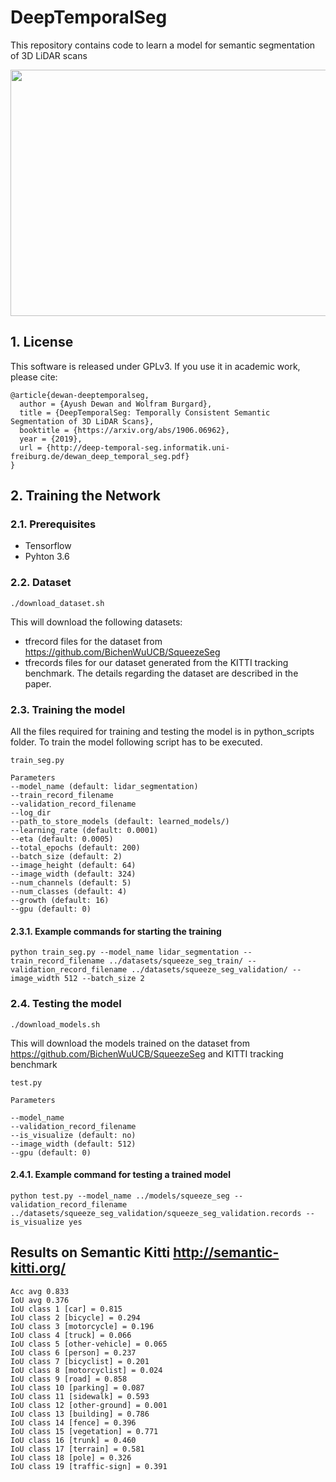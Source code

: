 # DeepTemporalSeg

This repository contains code to learn a model for semantic segmentation of 3D LiDAR scans 



<img src="http://deep-temporal-seg.informatik.uni-freiburg.de/ezgif.com-video-to-gif_small.gif" width="580" height="394" align="center" />


## 1. License

This software is released under GPLv3. If you use it in academic work, please cite:

```
@article{dewan-deeptemporalseg,
  author = {Ayush Dewan and Wolfram Burgard},
  title = {DeepTemporalSeg: Temporally Consistent Semantic Segmentation of 3D LiDAR Scans},
  booktitle = {https://arxiv.org/abs/1906.06962},
  year = {2019},
  url = {http://deep-temporal-seg.informatik.uni-freiburg.de/dewan_deep_temporal_seg.pdf}
}
```


## 2. Training the Network 

### 2.1. Prerequisites

* Tensorflow 
* Pyhton 3.6

### 2.2. Dataset

```
./download_dataset.sh

```

This will download the following datasets:
* tfrecord files for the dataset from https://github.com/BichenWuUCB/SqueezeSeg
* tfrecords files for our dataset generated from the KITTI tracking benchmark. The details regarding the dataset are described in the paper. 
### 2.3. Training the model
All the files required for training and testing the model is in python_scripts folder. To train the model following script has to be executed.

```
train_seg.py 

Parameters
--model_name (default: lidar_segmentation)
--train_record_filename
--validation_record_filename
--log_dir
--path_to_store_models (default: learned_models/)
--learning_rate (default: 0.0001)
--eta (default: 0.0005)
--total_epochs (default: 200)
--batch_size (default: 2)
--image_height (default: 64)
--image_width (default: 324)
--num_channels (default: 5)
--num_classes (default: 4)
--growth (default: 16)
--gpu (default: 0)

```


#### 2.3.1. Example commands for starting the training 

```
python train_seg.py --model_name lidar_segmentation --train_record_filename ../datasets/squeeze_seg_train/ --validation_record_filename ../datasets/squeeze_seg_validation/ --image_width 512 --batch_size 2
```

### 2.4. Testing the model

```
./download_models.sh

```
This will download the models trained on the dataset from https://github.com/BichenWuUCB/SqueezeSeg
and KITTI tracking benchmark




```
test.py 

Parameters

--model_name 
--validation_record_filename
--is_visualize (default: no)
--image_width (default: 512)
--gpu (default: 0)

```

#### 2.4.1. Example command for testing a trained model
```
python test.py --model_name ../models/squeeze_seg --validation_record_filename ../datasets/squeeze_seg_validation/squeeze_seg_validation.records --is_visualize yes

```
## Results on Semantic Kitti http://semantic-kitti.org/
```
Acc avg 0.833
IoU avg 0.376
IoU class 1 [car] = 0.815
IoU class 2 [bicycle] = 0.294
IoU class 3 [motorcycle] = 0.196
IoU class 4 [truck] = 0.066
IoU class 5 [other-vehicle] = 0.065
IoU class 6 [person] = 0.237
IoU class 7 [bicyclist] = 0.201
IoU class 8 [motorcyclist] = 0.024
IoU class 9 [road] = 0.858
IoU class 10 [parking] = 0.087
IoU class 11 [sidewalk] = 0.593
IoU class 12 [other-ground] = 0.001
IoU class 13 [building] = 0.786
IoU class 14 [fence] = 0.396
IoU class 15 [vegetation] = 0.771
IoU class 16 [trunk] = 0.460
IoU class 17 [terrain] = 0.581
IoU class 18 [pole] = 0.326
IoU class 19 [traffic-sign] = 0.391
```





